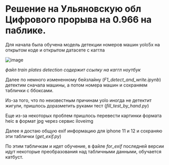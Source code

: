# Решение на Ульяновскую обл Цифрового прорыва на 0.966 на паблике.

Для начала была обучена модель детекции номеров машин yolo5x на открытом коде и открытом датасете с каггла

![image](https://user-images.githubusercontent.com/59533921/184349767-ff833aae-95c4-4428-8775-db38758fa567.png)

*файл train plates detection содержит ссылку на каггл ноутбук*

Далее по немного измененному бейзлайну (*F1_detect_and_write.ipynb*) детектим сначала машины, а потом номера машин и сохраняем таблички с ббоксами.

Из-за того, что по неизвестным причинам yolo иногда не детектит жигули, пришлось доразметить руками тест (*fill_test_by_hand.py*)

Еще из-за некоторых проблем пришлось перевести картинки формата heic в формат jpg через сервис iloveimg

Далее я достаю общую exif информацию для iphone 11 и 12 и сохраняю эти таблички (*get_exif.py*)

По этим табличкам и идет обучение, в файле *for_exif* последней версии идут некоторые преобразования над табличными данными, обучается катбуст.
